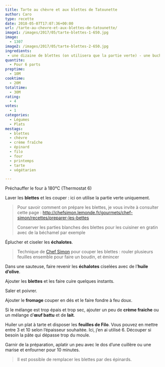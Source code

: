 ```yaml
---
title: Tarte au chèvre et aux blettes de Tatounette
author: Caro
type: recette
date: 2018-05-07T17:07:36+00:00
url: /tarte-au-chevre-et-aux-blettes-de-tatounette/
image1: /images/2017/05/tarte-blettes-1-650.jpg
image:
  - 1307
image2: /images/2017/05/tarte-blettes-2-650.jpg
ingredients:
 - une dizaine de blettes (on utilisera que la partie verte) - une buche de chèvre ou de la fêta - des feuilles de pâte Filo (5 ou 6) - 2 ou 3 échalotes - si besoin, un peu de crème fraîche ou 1 œuf et du lait - huile d'olive, sel, poivre
quantite:
  - Pour 6 parts
preptime:
  - 10M
cooktime:
  - 20M
totaltime:
  - 30M
rating:
  - 4
votes:
  - 1
categories:
  - Légumes
  - Plats
mestags:
  - blettes
  - chèvre
  - crème fraîche
  - épinard
  - filo
  - four
  - printemps
  - tarte
  - végétarien

---
```

Préchauffer le four à 180°C (Thermostat 6)

Laver les **blettes** et les couper : ici on utilise la partie verte uniquement.

> Pour savoir comment on prépare les blettes, je vous invite à consulter cette page : <a href="http://chefsimon.lemonde.fr/gourmets/chef-simon/recettes/preparer-les-bettes" target="_blank" rel="noopener noreferrer">http://chefsimon.lemonde.fr/gourmets/chef-simon/recettes/preparer-les-bettes</a>
> 
> Conserver les parties blanches des blettes pour les cuisiner en gratin avec de la béchamel par exemple

Éplucher et ciseler les **échalotes**.

> Technique de <a href="http://chefsimon.lemonde.fr/gourmets/chef-simon/recettes/preparer-les-bettes" target="_blank" rel="noopener noreferrer">Chef Simon</a> pour couper les blettes : rouler plusieurs feuilles ensemble pour faire un boudin, et émincer

Dans une sauteuse, faire revenir les **échalotes** ciselées avec de l&rsquo;**huile d&rsquo;olive**.

Ajouter les **blettes** et les faire cuire quelques instants.

Saler et poivrer.

Ajouter le **fromage** couper en dés et le faire fondre à feu doux.

Si le mélange est trop épais et trop sec, ajouter un peu de **crème fraiche** ou un mélange d’**œuf battu** et de **lait**.

Huiler un plat à tarte et disposer les **feuilles de Filo**. Vous pouvez en mettre entre 3 et 10 selon l&rsquo;épaisseur souhaitée. Ici, j&rsquo;en ai utilisé 6. Découper si besoin la pâte qui dépasse trop du moule.

Garnir de la préparation, aplatir un peu avec le dos d&rsquo;une cuillère ou une marise et enfourner pour 10 minutes.

> Il est possible de remplacer les blettes par des épinards.